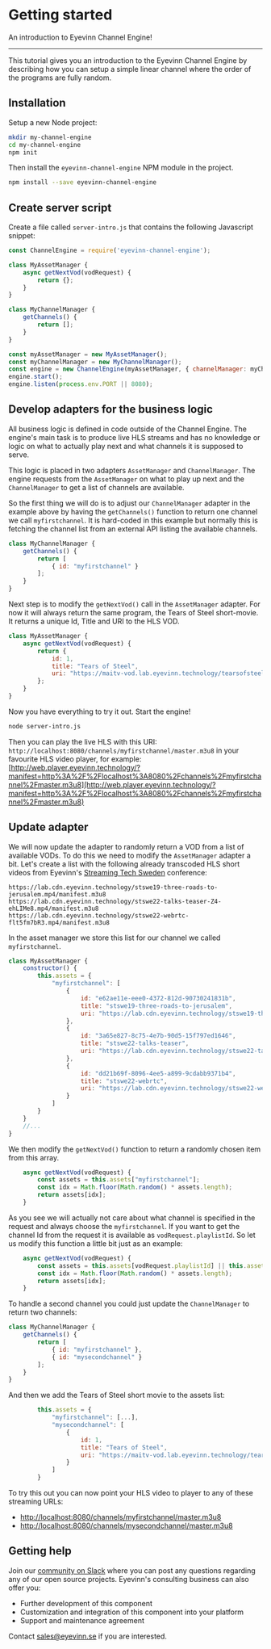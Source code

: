 # Getting started

An introduction to Eyevinn Channel Engine!

--- 

This tutorial gives you an introduction to the Eyevinn Channel Engine by describing how you can setup a simple linear channel where the order of the programs are fully random.

## Installation

Setup a new Node project:

```bash
mkdir my-channel-engine
cd my-channel-engine
npm init
```

Then install the `eyevinn-channel-engine` NPM module in the project.

```bash
npm install --save eyevinn-channel-engine
```

## Create server script

Create a file called `server-intro.js` that contains the following Javascript snippet:

```javascript
const ChannelEngine = require('eyevinn-channel-engine');

class MyAssetManager {
    async getNextVod(vodRequest) {
        return {};
    } 
}

class MyChannelManager {
    getChannels() {
        return [];
    }
}

const myAssetManager = new MyAssetManager();
const myChannelManager = new MyChannelManager();
const engine = new ChannelEngine(myAssetManager, { channelManager: myChannelManager });
engine.start();
engine.listen(process.env.PORT || 8080);
```

## Develop adapters for the business logic

All business logic is defined in code outside of the Channel Engine. The engine's main task is to produce live HLS streams and has no knowledge or logic on what to actually play next and what channels it is supposed to serve.

This logic is placed in two adapters `AssetManager` and `ChannelManager`. The engine requests from the `AssetManager` on what to play up next and the `ChannelManager` to get a list of channels are available.

So the first thing we will do is to adjust our `ChannelManager` adapter in the example above by having the `getChannels()` function to return one channel we call `myfirstchannel`. It is hard-coded in this example but normally this is fetching the channel list from an external API listing the available channels.

```javascript
class MyChannelManager {
    getChannels() {
        return [
            { id: "myfirstchannel" }
        ];
    }
}
```

Next step is to modify the `getNextVod()` call in the `AssetManager` adapter. For now it will always return the same program, the Tears of Steel short-movie. It returns a unique Id, Title and URI to the HLS VOD.

```javascript
class MyAssetManager {
    async getNextVod(vodRequest) {
        return {
            id: 1,
            title: "Tears of Steel",
            uri: "https://maitv-vod.lab.eyevinn.technology/tearsofsteel_4k.mov/master.m3u8"
        };
    } 
}
```

Now you have everything to try it out. Start the engine!

```bash
node server-intro.js
```

Then you can play the live HLS with this URI: `http://localhost:8080/channels/myfirstchannel/master.m3u8` in your favourite HLS video player, for example: [http://web.player.eyevinn.technology/?manifest=http%3A%2F%2Flocalhost%3A8080%2Fchannels%2Fmyfirstchannel%2Fmaster.m3u8](http://web.player.eyevinn.technology/?manifest=http%3A%2F%2Flocalhost%3A8080%2Fchannels%2Fmyfirstchannel%2Fmaster.m3u8)

## Update adapter

We will now update the adapter to randomly return a VOD from a list of available VODs. To do this we need to modify the `AssetManager` adapter a bit. Let's create a list with the following already transcoded HLS short videos from Eyevinn's [Streaming Tech Sweden](https://streamingtech.se) conference:

```
https://lab.cdn.eyevinn.technology/stswe19-three-roads-to-jerusalem.mp4/manifest.m3u8
https://lab.cdn.eyevinn.technology/stswe22-talks-teaser-Z4-ehLIMe8.mp4/manifest.m3u8
https://lab.cdn.eyevinn.technology/stswe22-webrtc-flt5fm7bR3.mp4/manifest.m3u8
```

In the asset manager we store this list for our channel we called `myfirstchannel`.

```javascript
class MyAssetManager {
    constructor() {
        this.assets = {
            "myfirstchannel": [
                {
                    id: "e62ae11e-eee0-4372-812d-90730241831b",
                    title: "stswe19-three-roads-to-jerusalem",
                    uri: "https://lab.cdn.eyevinn.technology/stswe19-three-roads-to-jerusalem.mp4/manifest.m3u8"
                },
                {
                    id: "3a65e827-8c75-4e7b-90d5-15f797ed1646",
                    title: "stswe22-talks-teaser",
                    uri: "https://lab.cdn.eyevinn.technology/stswe22-talks-teaser-Z4-ehLIMe8.mp4/manifest.m3u8"
                },
                {
                    id: "dd21b69f-8096-4ee5-a899-9cdabb9371b4",
                    title: "stswe22-webrtc",
                    uri: "https://lab.cdn.eyevinn.technology/stswe22-webrtc-flt5fm7bR3.mp4/manifest.m3u8"
                }
            ]
        }
    }
    //...
}
```

We then modify the `getNextVod()` function to return a randomly chosen item from this array.

```javascript
    async getNextVod(vodRequest) {
        const assets = this.assets["myfirstchannel"];
        const idx = Math.floor(Math.random() * assets.length);
        return assets[idx];
    } 
```

As you see we will actually not care about what channel is specified in the request and always choose the `myfirstchannel`. If you want to get the channel Id from the request it is available as `vodRequest.playlistId`. So let us modify this function a little bit just as an example:

```javascript
    async getNextVod(vodRequest) {
        const assets = this.assets[vodRequest.playlistId] || this.assets["myfirstchannel"];        
        const idx = Math.floor(Math.random() * assets.length);
        return assets[idx];
    } 
```

To handle a second channel you could just update the `ChannelManager` to return two channels:

```javascript
class MyChannelManager {
    getChannels() {
        return [
            { id: "myfirstchannel" },
            { id: "mysecondchannel" }
        ];
    }
}
```
And then we add the Tears of Steel short movie to the assets list:

```javascript
        this.assets = {
            "myfirstchannel": [...],
            "mysecondchannel": [
                {
                    id: 1,
                    title: "Tears of Steel",
                    uri: "https://maitv-vod.lab.eyevinn.technology/tearsofsteel_4k.mov/master.m3u8"        
                }
            ]
        }
```

To try this out you can now point your HLS video to player to any of these streaming URLs:

 - [http://localhost:8080/channels/myfirstchannel/master.m3u8](http://web.player.eyevinn.technology/?manifest=http%3A%2F%2Flocalhost%3A8080%2Fchannels%2Fmyfirstchannel%2Fmaster.m3u8)
 - [http://localhost:8080/channels/mysecondchannel/master.m3u8](http://web.player.eyevinn.technology/?manifest=http%3A%2F%2Flocalhost%3A8080%2Fchannels%2Fmysecondchannel%2Fmaster.m3u8)

## Getting help

Join our [community on Slack](http://slack.streamingtech.se) where you can post any questions regarding any of our open source projects. Eyevinn's consulting business can also offer you:

 - Further development of this component
 - Customization and integration of this component into your platform
 - Support and maintenance agreement

Contact [sales@eyevinn.se](mailto:sales@eyevinn.se) if you are interested.